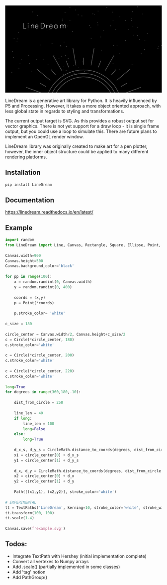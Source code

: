 ![](./example.svg)

LineDream is a generative art library for Python. It is heavily influenced by P5 and Processing. However, it takes a more object oriented approach, with less global state in regards to styling and transformations.

The current output target is SVG. As this provides a robust output set for vector graphics. There is not yet support for a draw loop - it is single frame output, but you could use a loop to simulate this. There are future plans to implement an OpenGL render window.

LineDream library was originally created to make art for a pen plotter, however, the inner object structure could be applied to many different rendering platforms.

Installation
------------
`pip install LineDream`

Documentation
-------------
https://linedream.readthedocs.io/en/latest/

Example
-------
```python
import random
from LineDream import Line, Canvas, Rectangle, Square, Ellipse, Point, Circle, CircleMath, TextPaths

Canvas.width=900
Canvas.height=500
Canvas.background_color='black'

for pp in range(100):
	x = random.randint(0, Canvas.width)
	y = random.randint(0, 400)

	coords = (x,y)
	p = Point(*coords)

	p.stroke_color= 'white'

c_size = 180

circle_center = Canvas.width/2, Canvas.height+c_size/2
c = Circle(*circle_center, 180)
c.stroke_color='white'

c = Circle(*circle_center, 200)
c.stroke_color='white'

c = Circle(*circle_center, 220)
c.stroke_color='white'

long=True
for degrees in range(360,180,-10):

	dist_from_circle = 250

	line_len = 40
	if long:
		line_len = 100
		long=False
	else:
		long=True

	d_x_s, d_y_s = CircleMath.distance_to_coords(degrees, dist_from_circle)
	x1 = circle_center[0] + d_x_s
	y1 = circle_center[1] + d_y_s

	d_x, d_y = CircleMath.distance_to_coords(degrees, dist_from_circle + line_len)
	x2 = circle_center[0] + d_x
	y2 = circle_center[1] + d_y

	Path([(x1,y1), (x2,y2)], stroke_color='white')

# EXPERIMENTAL
tt = TextPaths('LineDream', kerning=10, stroke_color='white', stroke_width=2)
tt.transform(100, 100)
tt.scale(1.4)

Canvas.save(f'example.svg')
```

Todos:
-----
- Integrate TextPath with Hershey (initial implementation complete)
- Convert all vertexes to Numpy arrays
- Add .scale() (partially implemented in some classes)
- Add 'tag' notion
- Add PathGroup()
